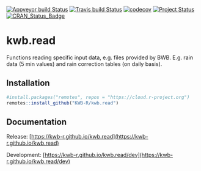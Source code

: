 [![Appveyor build Status](https://ci.appveyor.com/api/projects/status/github/KWB-R/kwb.read?branch=master&svg=true)](https://ci.appveyor.com/project/KWB-R/kwb-read/branch/master)
[![Travis build Status](https://travis-ci.org/KWB-R/kwb.read.svg?branch=master)](https://travis-ci.org/KWB-R/kwb.read)
[![codecov](https://codecov.io/github/KWB-R/kwb.read/branch/master/graphs/badge.svg)](https://codecov.io/github/KWB-R/kwb.read)
[![Project Status](https://img.shields.io/badge/lifecycle-experimental-orange.svg)](https://www.tidyverse.org/lifecycle/#experimental)
[![CRAN_Status_Badge](https://www.r-pkg.org/badges/version/kwb.read)]()

# kwb.read

Functions reading specific input data, e.g. files provided by BWB. 
E.g. rain data (5 min values) and rain correction tables (on daily basis).

## Installation

```r
#install.packages("remotes", repos = "https://cloud.r-project.org")
remotes::install_github("KWB-R/kwb.read")
```

## Documentation

Release: [https://kwb-r.github.io/kwb.read](https://kwb-r.github.io/kwb.read)

Development: [https://kwb-r.github.io/kwb.read/dev](https://kwb-r.github.io/kwb.read/dev)
